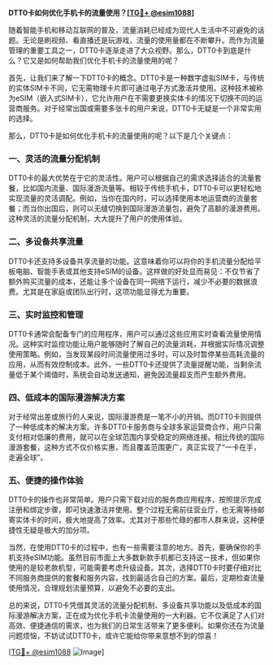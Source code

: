 **DTT0卡如何优化手机卡的流量使用？[[TG💪+ @esim1088](https://t.me/s/esim1088)]**

随着智能手机和移动互联网的普及，流量消耗已经成为现代人生活中不可避免的话题。无论是刷视频、看直播还是玩游戏，流量的使用量都在不断攀升。而作为流量管理的重要工具之一，DTT0卡逐渐走进了大众视野。那么，DTT0卡到底是什么？它又是如何帮助我们优化手机卡的流量使用的呢？

首先，让我们来了解一下DTT0卡的概念。DTT0卡是一种数字虚拟SIM卡，与传统的实体SIM卡不同，它无需物理卡片即可通过电子方式激活并使用。这种技术被称为eSIM（嵌入式SIM卡），它允许用户在不需要更换实体卡的情况下切换不同的运营商服务。对于经常出国或需要多张卡的用户来说，DTT0卡无疑是一个非常实用的选择。

那么，DTT0卡是如何优化手机卡的流量使用的呢？以下是几个关键点：

### **一、灵活的流量分配机制**
DTT0卡的最大优势在于它的灵活性。用户可以根据自己的需求选择适合的流量套餐，比如国内流量、国际漫游流量等。相较于传统手机卡，DTT0卡可以更轻松地实现流量的灵活调配。例如，当你在国内时，可以选择使用本地运营商的流量套餐；而当你出国后，则可以无缝切换到国际漫游流量包，避免了高额的漫游费用。这种灵活的流量分配机制，大大提升了用户的使用体验。

### **二、多设备共享流量**
DTT0卡还支持多设备共享流量的功能。这意味着你可以将你的手机流量分配给平板电脑、智能手表或其他支持eSIM的设备。这样做的好处显而易见：不仅节省了额外购买流量的成本，还能让多个设备在同一网络下运行，减少不必要的数据浪费。尤其是在家庭或团队出行时，这项功能显得尤为重要。

### **三、实时监控和管理**
DTT0卡通常会配备专门的应用程序，用户可以通过这些应用实时查看流量使用情况。这种实时监控功能让用户能够随时了解自己的流量消耗，并根据实际情况调整使用策略。例如，当发现某段时间流量使用过多时，可以及时暂停某些高耗流量的应用，从而有效控制成本。此外，一些DTT0卡还提供了流量提醒功能，当剩余流量低于某个阈值时，系统会自动发送通知，避免因流量超支而产生额外费用。

### **四、低成本的国际漫游解决方案**
对于经常出差或旅行的人来说，国际漫游费是一笔不小的开销。而DTT0卡则提供了一种低成本的解决方案。许多DTT0卡服务商与全球多家运营商合作，用户只需支付相对低廉的费用，就可以在全球范围内享受稳定的网络连接。相比传统的国际漫游套餐，这种方式不仅价格实惠，而且覆盖范围更广，真正实现了“一卡在手，走遍全球”。

### **五、便捷的操作体验**
DTT0卡的操作也非常简单。用户只需下载对应的服务商应用程序，按照提示完成注册和绑定步骤，即可快速激活并使用。整个过程无需前往营业厅，也无需等待邮寄实体卡的时间，极大地提高了效率。尤其对于那些忙碌的都市人群来说，这种便捷性无疑是极大的加分项。

当然，在使用DTT0卡的过程中，也有一些需要注意的地方。首先，要确保你的手机支持eSIM功能。虽然目前市面上大多数新款手机都已支持这一技术，但如果你使用的是较老款机型，可能需要考虑升级设备。其次，选择DTT0卡时要仔细对比不同服务商提供的套餐和服务内容，找到最适合自己的方案。最后，定期检查流量使用情况，合理规划流量预算，以避免不必要的支出。

总的来说，DTT0卡凭借其灵活的流量分配机制、多设备共享功能以及低成本的国际漫游解决方案，正在成为优化手机卡流量使用的一大利器。它不仅满足了人们对高效、便捷通信的需求，也为我们的日常生活带来了更多便利。如果你还在为流量问题烦恼，不妨试试DTT0卡，或许它能给你带来意想不到的惊喜！

[[TG💪+ @esim1088](https://t.me/s/esim1088) ![Image](https://i.postimg.cc/4NQfJmqS/Snipaste-2025-05-13-00-14-12.png)]